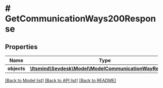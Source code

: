 # # GetCommunicationWays200Response

## Properties

Name | Type | Description | Notes
------------ | ------------- | ------------- | -------------
**objects** | [**\Itsmind\Sevdesk\Model\ModelCommunicationWayResponse[]**](ModelCommunicationWayResponse.md) |  | [optional]

[[Back to Model list]](../../README.md#models) [[Back to API list]](../../README.md#endpoints) [[Back to README]](../../README.md)
